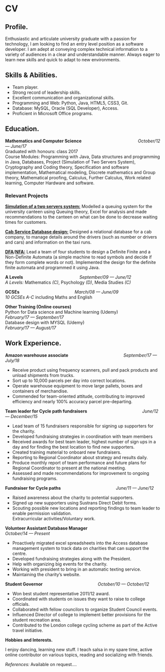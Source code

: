 # CV


## Profile.

Enthusiastic and articulate university graduate with a passion for technology, I am looking to find an entry level position as a software developer. I am adept at conveying complex technical information to a variety of audiences in a clear and understandable manner. Always eager to learn new skills and quick to adapt to new environments.

## Skills & Abilities.

*   Team player. 
*	Strong record of leadership skills.
*	Excellent communication and organizational skills. 
*	Programming and Web: Python, Java, HTML5, CSS3, Git.
*	Database: MySQL, Oracle (SQL Developer), Access.
*	Proficient in Microsoft Office programs.

## Education.
	
__Mathematics and Computer Science__ &emsp; &emsp; &emsp; &emsp; &emsp; &emsp; &emsp; &emsp; &emsp; &emsp;   *October/12 — June/17*\
Graduated with honours: class 2017<br>
Course Modules:	
Programming with Java, Data structures and programming in Java, Databases, Project (Simulation of Two Servers System), Cryptography and Coding theory, Specification and software implementation, Mathematical modeling, Discrete mathematics and Group theory, Mathematical proofing, Calculus, Further Calculus, Work related learning, Computer Hardware and software.	

### Relevant Projects
[**Simulation of a two servers system:**](https://github.com/MrRutledge/Simulation_Project.git) Modelled a queuing system for the university canteen using Queuing theory, Excel for analysis and made recommendations to the canteen on what can be done to decrease waiting times for customers.	

[**Cab Service Database design:**](https://github.com/MrRutledge/Cab_Service_Project.git) Designed a relational database for a cab company, to manage details around the drivers (such as number or drivers and cars) and information on the taxi runs. 
	
[**DFA**](https://github.com/MrRutledge/DFA)/[**NFA:**](https://github.com/MrRutledge/NFAT) Lead a team of four students to design a Definite Finite and a Non-Definite Automata (a simple machine to read symbols and decide if they form complete words or not). Implemented the design for the definite finite automata and programmed it using Java.	
	
**A Levels** &emsp; &emsp; &emsp; &emsp; &emsp; &emsp; &emsp; &emsp; &emsp; &emsp;	       *September/09 — June/12*\
 *A Levels:* Mathematics *(C)*, Psychology *(D)*, Media Studies *(C)*	

**GCSEs** &emsp; &emsp; &emsp; &emsp; &emsp; &emsp; &emsp; &emsp; &emsp; &emsp;*March/08 — June/09*\
*10 GCSEs A-C* including Maths and English	
	
**Other Training (Online courses)**\
Python for Data science and Machine learning (Udemy) &emsp; &emsp; &emsp; &emsp; &emsp;	 *February/17 — September/17*\
Database design with MYSQL (Udemy) &emsp; &emsp; &emsp; &emsp; &emsp; &emsp; &emsp; &emsp; &emsp; &emsp; *February/17 — August/17*

## Work Experience.

**Amazon warehouse associate** &emsp; &emsp; &emsp; &emsp; &emsp; &emsp; &emsp; &emsp; &emsp; &emsp;*September/17 — July/18*
*	Receive product using frequency scanners, pull and pack products and unload shipments from trucks.
*	Sort up to 10,000 parcels per day into correct locations.
*	Operate warehouse equipment to move large pallets, boxes and containers of merchandise.
*	Commended for team-oriented attitude, contributing to improved efficiency and nearly 100% accuracy parcel pre-departing.	
	
**Team leader for Cycle path fundraisers** &emsp; &emsp; &emsp; &emsp; &emsp; &emsp; &emsp; &emsp; &emsp; &emsp;*June/12 — December/15*
*	Lead team of 15 fundraisers responsible for signing up supporters for the charity.
*	Developed fundraising strategies in coordination with team members
*	Received awards for best team leader, highest number of sign ups in a day and for finding the best location to find new supporters.
*	Created training material to onboard new fundraisers.
*	Reporting to Regional Coordinator about strategy and results daily.
*	Produce monthly report of team performance and future plans for Regional Coordinator to present at the national meeting.
*	Assessed and made recommendations for improvement to ongoing fundraising programs.
	
**Fundraiser for Cycle paths** &emsp; &emsp; &emsp; &emsp; &emsp; &emsp; &emsp; &emsp; &emsp; &emsp;*June/11 — June/12*
*	Raised awareness about the charity to potential supporters. 
*	Signed up new supporters using Sustrans Direct Debit forms. 
*	Scouting possible new locations and reporting findings to team leader to enable permission validation.	
Extracurricular activities/Voluntary work. 

**Volunteer Assistant Database Manager** &emsp; &emsp; &emsp; &emsp; &emsp; &emsp; &emsp; &emsp; &emsp; &emsp;*October/14 — Present*
*	Proactively migrated excel spreadsheets into the Access database management system to track data on charities that can support the centre.
*	Developed fundraising strategies along with the President.
*	Help with organizing big events for the charity.
*	Working with president to bring in an automatic texting service.
*	Maintaining the charity’s website.	

**Student Governor** &emsp; &emsp; &emsp; &emsp; &emsp; &emsp; &emsp; &emsp; &emsp; &emsp;*October/10 — October/12*
*	Won best student representative 2011/12 award.
*	Coordinated with students on issues they want to raise to college officials.
*	Collaborated with fellow councilors to organize Student Council events. 
*	Influenced Director of college to implement better provisions for the student recreation area.
*	Contributed to the London college cycling scheme as part of the Active travel initiative.
  	
**Hobbies and Interests.**

I enjoy dancing, learning new stuff. I teach salsa in my spare time, active online contributor on various topics, reading and socializing with friends.

_References:_ Available on request....
